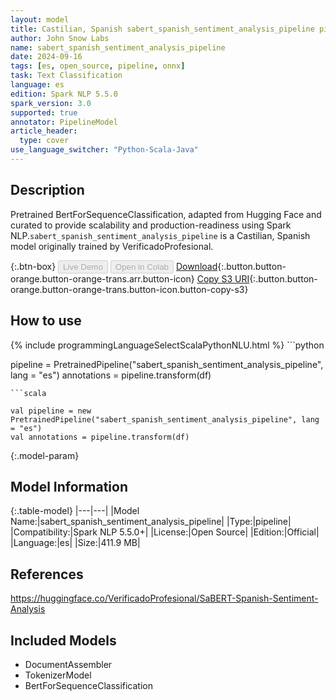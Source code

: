 ```yaml
---
layout: model
title: Castilian, Spanish sabert_spanish_sentiment_analysis_pipeline pipeline BertForSequenceClassification from VerificadoProfesional
author: John Snow Labs
name: sabert_spanish_sentiment_analysis_pipeline
date: 2024-09-16
tags: [es, open_source, pipeline, onnx]
task: Text Classification
language: es
edition: Spark NLP 5.5.0
spark_version: 3.0
supported: true
annotator: PipelineModel
article_header:
  type: cover
use_language_switcher: "Python-Scala-Java"
---
```


## Description

Pretrained BertForSequenceClassification, adapted from Hugging Face and curated to provide scalability and production-readiness using Spark NLP.`sabert_spanish_sentiment_analysis_pipeline` is a Castilian, Spanish model originally trained by VerificadoProfesional.

{:.btn-box}
<button class="button button-orange" disabled>Live Demo</button>
<button class="button button-orange" disabled>Open in Colab</button>
[Download](https://s3.amazonaws.com/auxdata.johnsnowlabs.com/public/models/sabert_spanish_sentiment_analysis_pipeline_es_5.5.0_3.0_1726459361374.zip){:.button.button-orange.button-orange-trans.arr.button-icon}
[Copy S3 URI](s3://auxdata.johnsnowlabs.com/public/models/sabert_spanish_sentiment_analysis_pipeline_es_5.5.0_3.0_1726459361374.zip){:.button.button-orange.button-orange-trans.button-icon.button-copy-s3}

## How to use



<div class="tabs-box" markdown="1">
{% include programmingLanguageSelectScalaPythonNLU.html %}
```python

pipeline = PretrainedPipeline("sabert_spanish_sentiment_analysis_pipeline", lang = "es")
annotations =  pipeline.transform(df)   

```
```scala

val pipeline = new PretrainedPipeline("sabert_spanish_sentiment_analysis_pipeline", lang = "es")
val annotations = pipeline.transform(df)

```
</div>

{:.model-param}
## Model Information

{:.table-model}
|---|---|
|Model Name:|sabert_spanish_sentiment_analysis_pipeline|
|Type:|pipeline|
|Compatibility:|Spark NLP 5.5.0+|
|License:|Open Source|
|Edition:|Official|
|Language:|es|
|Size:|411.9 MB|

## References

https://huggingface.co/VerificadoProfesional/SaBERT-Spanish-Sentiment-Analysis

## Included Models

- DocumentAssembler
- TokenizerModel
- BertForSequenceClassification